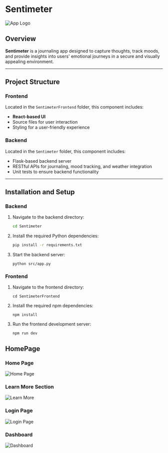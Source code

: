 # Sentimeter

![App Logo](https://via.placeholder.com/300x100?text=Sentimeter+Logo)

## Overview

**Sentimeter** is a journaling app designed to capture thoughts, track moods, and provide insights into users' emotional journeys in a secure and visually appealing environment.

---

## Project Structure

### Frontend
Located in the `SentimeterFrontend` folder, this component includes:
- **React-based UI**
- Source files for user interaction
- Styling for a user-friendly experience

### Backend
Located in the `Sentimeter` folder, this component includes:
- Flask-based backend server
- RESTful APIs for journaling, mood tracking, and weather integration
- Unit tests to ensure backend functionality

---

## Installation and Setup

### Backend

1. Navigate to the backend directory:
   ```bash
   cd Sentimeter
2. Install the required Python dependencies:
   ```bash
   pip install -r requirements.txt
3. Start the backend server:
   ```
   python src/app.py

### Frontend
1. Navigate to the frontend directory:
   ```
   cd SentimeterFrontend
2. Install the required npm dependencies:
   ```
   npm install
3. Run the frontend development server:
   ```
   npm run dev

## HomePage
### Home Page
![Home Page](Assets/Landingpage.png)

### Learn More Section
![Learn More](LearnMore.png)

### Login Page
![Login Page](Login.png)

### Dashboard
![Dashboard](Dashboard.png)

